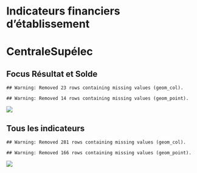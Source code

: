 Indicateurs financiers d’établissement
================

# CentraleSupélec

## Focus Résultat et Solde

    ## Warning: Removed 23 rows containing missing values (geom_col).

    ## Warning: Removed 14 rows containing missing values (geom_point).

![](centralesupélec_files/figure-gfm/etab.focus-1.png)<!-- -->

## Tous les indicateurs

    ## Warning: Removed 281 rows containing missing values (geom_col).

    ## Warning: Removed 166 rows containing missing values (geom_point).

![](centralesupélec_files/figure-gfm/etab-1.png)<!-- -->
